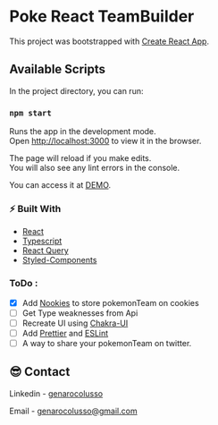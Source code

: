 # Poke React TeamBuilder

This project was bootstrapped with [Create React App](https://github.com/facebook/create-react-app).

## Available Scripts

In the project directory, you can run:

### `npm start`

Runs the app in the development mode.\
Open [http://localhost:3000](http://localhost:3000) to view it in the browser.

The page will reload if you make edits.\
You will also see any lint errors in the console.
 
 
 You can access it at [DEMO](https://pokereactapp.vercel.app/). 
 
 ### ⚡️ Built With

- [React](https://reactjs.org/)
- [Typescript](https://www.typescriptlang.org/)     
- [React Query](https://react-query.tanstack.com/)
- [Styled-Components](https://styled-components.com/)

### ToDo :
 
- [x] Add [Nookies](https://github.com/maticzav/nookies) to store pokemonTeam on cookies
- [ ] Get Type weaknesses from Api   
- [ ] Recreate UI using [Chakra-UI](https://chakra-ui.com/) 
- [ ] Add [Prettier](https://prettier.io/) and [ESLint](https://eslint.org/)
- [ ] A way to share your pokemonTeam on twitter.
 
## 😎 Contact

Linkedin - [genarocolusso](https://www.linkedin.com/in/genarocolusso/)

Email - [genarocolusso@gmail.com](mailto:genarocolusso@gmail.com)
